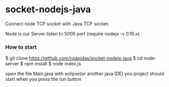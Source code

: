 # socket-nodejs-java
Connect node TCP socket with Java TCP socket. 

Node is our Server listen to 5000 port (require nodejs -v 0.10.x)

### How to start 
$ git clone https://github.com/cpapidas/socket-nodejs-java
$ cd node-server
$ npm install
$ node index.js

open the file Main.java with eclipse(or another java IDE)
you project should start when you press the run button
